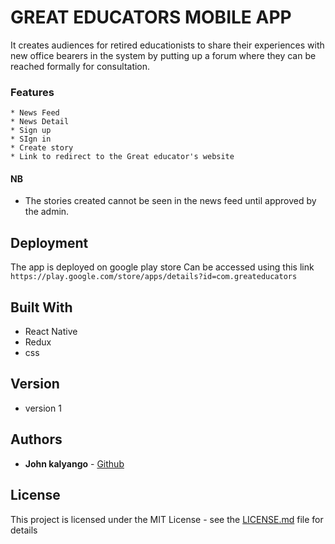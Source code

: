 # GREAT EDUCATORS MOBILE APP

It creates audiences for retired educationists to share their experiences with new office bearers in the system by putting up a forum where they can be reached formally for consultation.

### Features

```
* News Feed
* News Detail
* Sign up
* SIgn in
* Create story
* Link to redirect to the Great educator's website
```

#### NB

* The stories created cannot be seen in the news feed until approved by the admin.

## Deployment

The app is deployed on google play store
Can be accessed using this link `https://play.google.com/store/apps/details?id=com.greateducators`

## Built With

* React Native
* Redux
* css

## Version

* version 1

## Authors

* **John kalyango** - [Github](https://github.com/johnkegz)

## License

This project is licensed under the MIT License - see the [LICENSE.md](LICENSE.md) file for details
